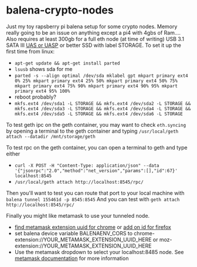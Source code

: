 # balena-crypto-nodes

Just my toy rapsberry pi balena setup for some crypto nodes. Memory really going to be an issue on anything except a pi4 with 4gbs of Ram.... Also requires at least 300gb for a full eth node (at time of writing) USB 3.1 SATA III [UAS or UASP](https://en.wikipedia.org/wiki/USB_Attached_SCSI) or better SSD with label STORAGE.
To set it up the first time from linux:
* `apt-get update && apt-get install parted`
* `lsusb` shows sda for me
* `parted -s --align optimal /dev/sda mklabel gpt mkpart primary ext4 0% 25% mkpart primary ext4 25% 50% mkpart primary ext4 50% 75% mkpart primary ext4 75% 90% mkpart primary ext4 90% 95% mkpart primary ext4 95% 100%`
* reboot probably?
* `mkfs.ext4 /dev/sda1 -L STORAGE && mkfs.ext4 /dev/sda2 -L STORAGE && mkfs.ext4 /dev/sda3 -L STORAGE && mkfs.ext4 /dev/sda4 -L STORAGE && mkfs.ext4 /dev/sda5 -L STORAGE && mkfs.ext4 /dev/sda6 -L STORAGE`

To test geth ipc on the geth container, you may want to check `eth.syncing` by opening a terminal to the geth container and typing `/usr/local/geth attach --datadir /mnt/storage/geth`

To test rpc on the geth container, you can open a terminal to geth and type either
* `curl -X POST -H "Content-Type: application/json" --data '{"jsonrpc":"2.0","method":"net_version","params":[],"id":67}' localhost:8545`
* `/usr/local/geth attach http://localhost:8545/rpc/`

Then you'll want to test you can route that port to your local machine with `balena tunnel 155461d -p 8545:8545`
And you can test with `geth attach http://localhost:8545/rpc/`

Finally you might like metamask to use your tunneled node.
* [find metamask extension uuid for chrome](https://www.bleepingcomputer.com/tutorials/how-to-find-id-for-chrome-extension/) or [add on id for firefox](https://stackoverflow.com/questions/48056506/get-add-on-id-of-extensions-in-firefox)
* set balena device variable BALENAENV_CORS to chrome-extension://YOUR_METAMASK_EXTENSION_UUID_HERE or moz-extension://YOUR_METAMASK_EXTENSION_UUID_HERE
* Use the metamask dropdown to select your localhost:8485 node. See [metamask documentation](https://metamask.zendesk.com/hc/en-us/articles/360015290012-Using-a-Local-Node) for more information
